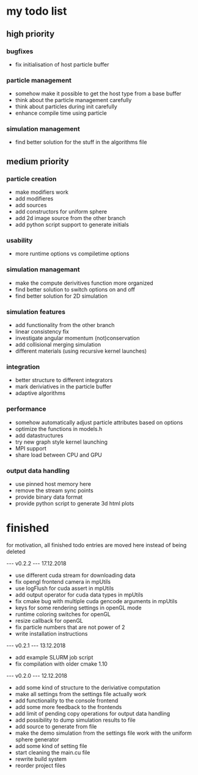 # my todo list

## high priority

### bugfixes
- fix initialisation of host particle buffer

### particle management
- somehow make it possible to get the host type from a base buffer
- think about the particle management carefully
- think about particles during init carefully
- enhance compile time using particle

### simulation management
- find better solution for the stuff in the algorithms file

## medium priority

### particle creation
- make modifiers work
- add modifieres
- add sources
- add constructors for uniform sphere
- add 2d image source from the other branch
- add python script support to generate initials

### usability
- more runtime options vs compiletime options

### simulation managemant
- make the compute derivitives function more organized
- find better solution to switch options on and off
- find better solution for 2D simulation

### simulation features
- add functionality from the other branch
- linear consistency fix
- investigate angular momentum (not)conservation
- add collisional merging simulation
- different materials (using recursive kernel launches)

### integration
- better structure to different integrators
- mark deriviatives in the particle buffer
- adaptive algorithms

### performance
- somehow automatically adjust particle attributes based on options
- optimize the functions in models.h
- add datastructures
- try new graph style kernel launching
- MPI support
- share load between CPU and GPU

### output data handling
- use pinned host memory here
- remove the stream sync points
- provide binary data format
- provide python script to generate 3d html plots


# finished
for motivation, all finished todo entries are moved here instead of being deleted

--- v0.2.2 --- 17.12.2018
- use different cuda stream for downloading data
- fix opengl frontend camera in mpUtils
- use logFlush for cuda assert in mpUtils
- add output operator for cuda data types in mpUtils
- fix cmake bug with multiple cuda gencode arguments in mpUtils
- keys for some rendering settings in openGL mode
- runtime coloring switches for openGL
- resize callback for openGL
- fix particle numbers that are not power of 2
- write installation instructions

--- v0.2.1 --- 13.12.2018
- add example SLURM job script
- fix compilation with older cmake 1.10

--- v0.2.0 --- 12.12.2018
- add some kind of structure to the deriviative computation
- make all settings from the settings file actually work
- add functionality to the console frontend
- add some more feedback to the frontends
- add limit of pending copy operations for output data handling
- add possibility to dump simulation results to file
- add source to generate from file
- make the demo simulation from the settings file work with the uniform sphere generator
- add some kind of setting file
- start cleaning the main.cu file
- rewrite build system
- reorder project files
